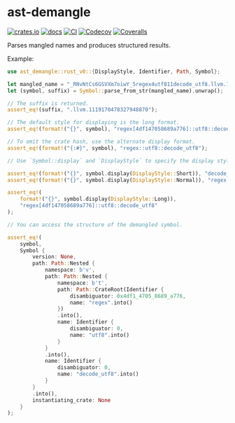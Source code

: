 # ast-demangle

[![crates.io](https://img.shields.io/crates/v/ast-demangle)](https://crates.io/crates/ast-demangle)
[![docs](https://docs.rs/ast-demangle/badge.svg)](https://docs.rs/ast-demangle)
[![CI](https://github.com/EFanZh/ast-demangle/actions/workflows/ci.yml/badge.svg)](https://github.com/EFanZh/ast-demangle/actions/workflows/ci.yml)
[![Codecov](https://codecov.io/gh/EFanZh/ast-demangle/branch/main/graph/badge.svg)](https://codecov.io/gh/EFanZh/ast-demangle)
[![Coveralls](https://coveralls.io/repos/github/EFanZh/ast-demangle/badge.svg?branch=main)](https://coveralls.io/github/EFanZh/ast-demangle)

Parses mangled names and produces structured results.

Example:

```rust
use ast_demangle::rust_v0::{DisplayStyle, Identifier, Path, Symbol};

let mangled_name = "_RNvNtCs6GSVXm7oiwY_5regex4utf811decode_utf8.llvm.1119170478327948870";
let (symbol, suffix) = Symbol::parse_from_str(mangled_name).unwrap();

// The suffix is returned.
assert_eq!(suffix, ".llvm.1119170478327948870");

// The default style for displaying is the long format.
assert_eq!(format!("{}", symbol), "regex[4df147058689a776]::utf8::decode_utf8");

// To omit the crate hash, use the alternate display format.
assert_eq!(format!("{:#}", symbol), "regex::utf8::decode_utf8");

// Use `Symbol::display` and `DisplayStyle` to specify the display style explicitly.

assert_eq!(format!("{}", symbol.display(DisplayStyle::Short)), "decode_utf8");
assert_eq!(format!("{}", symbol.display(DisplayStyle::Normal)), "regex::utf8::decode_utf8");

assert_eq!(
    format!("{}", symbol.display(DisplayStyle::Long)),
    "regex[4df147058689a776]::utf8::decode_utf8"
);

// You can access the structure of the demangled symbol.

assert_eq!(
    symbol,
    Symbol {
        version: None,
        path: Path::Nested {
            namespace: b'v',
            path: Path::Nested {
                namespace: b't',
                path: Path::CrateRoot(Identifier {
                    disambiguator: 0x4df1_4705_8689_a776,
                    name: "regex".into()
                })
                .into(),
                name: Identifier {
                    disambiguator: 0,
                    name: "utf8".into()
                }
            }
            .into(),
            name: Identifier {
                disambiguator: 0,
                name: "decode_utf8".into()
            }
        }
        .into(),
        instantiating_crate: None
    }
);
```
